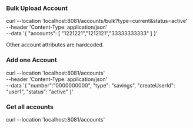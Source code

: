 ### Bulk Upload Account
curl --location 'localhost:8081/accounts/bulk?type=current&status=active' \
--header 'Content-Type: application/json' \
--data '{
"accounts": [
"1221221","1212121","33333333333"
]
}'

Other account attributes are hardcoded.

### Add one Account
curl --location 'localhost:8081/accounts' \
--header 'Content-Type: application/json' \
--data '{
"number":"0000000000",
"type": "savings",
"createUserId": "user1",
"status": "active"
}'


### Get all accounts
curl --location 'localhost:8081/accounts'